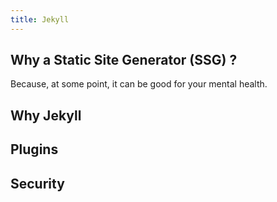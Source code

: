 ```yaml
---
title: Jekyll
---
```


## Why a Static Site Generator (SSG) ?

Because, at some point, it can be good for your mental health.

## Why Jekyll

## Plugins

## Security

